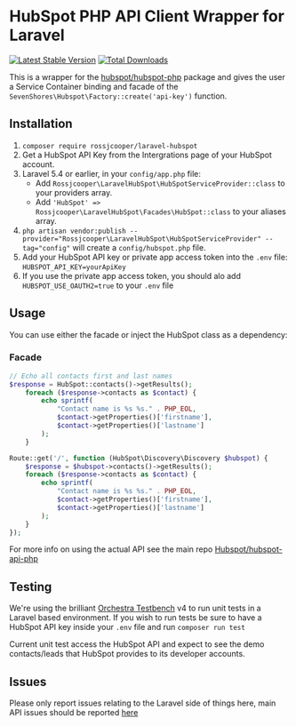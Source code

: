# HubSpot PHP API Client Wrapper for Laravel

[![Latest Stable Version](https://poser.pugx.org/rossjcooper/laravel-hubspot/v/stable)](https://packagist.org/packages/rossjcooper/laravel-hubspot) [![Total Downloads](https://poser.pugx.org/rossjcooper/laravel-hubspot/downloads)](https://packagist.org/packages/rossjcooper/laravel-hubspot)

This is a wrapper for the [hubspot/hubspot-php](https://github.com/HubSpot/hubspot-php) package and gives the user a Service Container binding and facade of the `SevenShores\Hubspot\Factory::create('api-key')` function.

## Installation
1. `composer require rossjcooper/laravel-hubspot`
2. Get a HubSpot API Key from the Intergrations page of your HubSpot account.
3. Laravel 5.4 or earlier, in your `config/app.php` file:
    - Add `Rossjcooper\LaravelHubSpot\HubSpotServiceProvider::class` to your providers array.
    - Add `'HubSpot' => Rossjcooper\LaravelHubSpot\Facades\HubSpot::class` to your aliases array.
4. `php artisan vendor:publish --provider="Rossjcooper\LaravelHubSpot\HubSpotServiceProvider" --tag="config"` will create a `config/hubspot.php` file.
5. Add your HubSpot API key or private app access token  into the `.env` file: `HUBSPOT_API_KEY=yourApiKey`
6. If you use the private app access token, you should alo add `HUBSPOT_USE_OAUTH2=true` to your `.env` file

## Usage
You can use either the facade or inject the HubSpot class as a dependency:
### Facade
```php
// Echo all contacts first and last names
$response = HubSpot::contacts()->getResults();
    foreach ($response->contacts as $contact) {
        echo sprintf(
            "Contact name is %s %s." . PHP_EOL,
            $contact->getProperties()['firstname'],
            $contact->getProperties()['lastname']
        );
    }
```
```php
Route::get('/', function (HubSpot\Discovery\Discovery $hubspot) {
    $response = $hubspot->contacts()->getResults();
    foreach ($response->contacts as $contact) {
        echo sprintf(
            "Contact name is %s %s." . PHP_EOL,
            $contact->getProperties()['firstname'],
            $contact->getProperties()['lastname']
        );
    }
});
```

For more info on using the actual API see the main repo [Hubspot/hubspot-api-php](https://github.com/HubSpot/hubspot-api-php)

## Testing

We're using the brilliant [Orchestra Testbench](https://github.com/orchestral/testbench) v4 to run unit tests in a Laravel based environment. If you wish to run tests be sure to have a HubSpot API key inside your `.env` file and run `composer run test`

Current unit test access the HubSpot API and expect to see the demo contacts/leads that HubSpot provides to its developer accounts.

## Issues
Please only report issues relating to the Laravel side of things here, main API issues should be reported [here](https://github.com/HubSpot/hubspot-api-php/issues)
